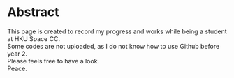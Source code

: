 # Abstract

This page is created to record my progress and works while being a student at HKU Space CC.  
Some codes are not uploaded, as I do not know how to use Github before year 2.  
Please feels free to have a look.  
Peace. 
